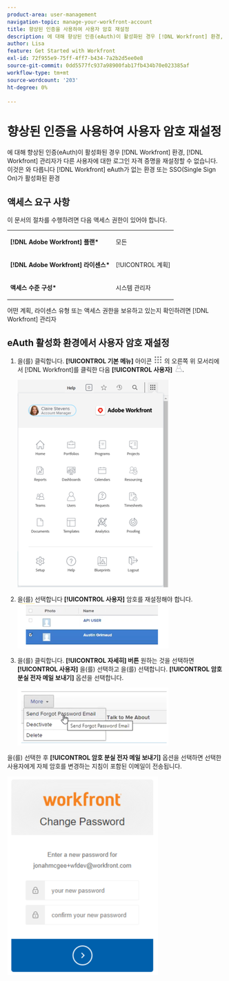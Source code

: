 ```yaml
---
product-area: user-management
navigation-topic: manage-your-workfront-account
title: 향상된 인증을 사용하여 사용자 암호 재설정
description: 에 대해 향상된 인증(eAuth)이 활성화된 경우 [!DNL Workfront] 환경, [!DNL Workfront] 관리자가 다른 사용자에 대한 로그인 자격 증명을 재설정할 수 없습니다. 이것은 와 다릅니다 [!DNL Workfront] eAuth가 없는 환경 또는 SSO(Single Sign On)가 활성화된 환경
author: Lisa
feature: Get Started with Workfront
exl-id: 72f955e9-75ff-4ff7-b434-7a2b2d5ee0e8
source-git-commit: 0dd5577fc937a98900fab17fb434b70e023385af
workflow-type: tm+mt
source-wordcount: '203'
ht-degree: 0%

---
```


# 향상된 인증을 사용하여 사용자 암호 재설정

에 대해 향상된 인증(eAuth)이 활성화된 경우 [!DNL Workfront] 환경, [!DNL Workfront] 관리자가 다른 사용자에 대한 로그인 자격 증명을 재설정할 수 없습니다. 이것은 와 다릅니다 [!DNL Workfront] eAuth가 없는 환경 또는 SSO(Single Sign On)가 활성화된 환경

## 액세스 요구 사항

이 문서의 절차를 수행하려면 다음 액세스 권한이 있어야 합니다.

<table style="table-layout:auto"> 
 <col> 
 <col> 
 <tbody> 
  <tr> 
   <td role="rowheader"><strong>[!DNL Adobe Workfront] 플랜*</strong></td> 
   <td> <p> 모든</p> </td> 
  </tr> 
  <tr> 
   <td role="rowheader"><strong>[!DNL Adobe Workfront] 라이센스*</strong></td> 
   <td> <p>[!UICONTROL 계획]</p> </td> 
  </tr> 
  <tr> 
   <td role="rowheader"><strong>액세스 수준 구성*</strong></td> 
   <td> <p>시스템 관리자 </p> </td> 
  </tr> 
 </tbody> 
</table>

어떤 계획, 라이센스 유형 또는 액세스 권한을 보유하고 있는지 확인하려면 [!DNL Workfront] 관리자

## eAuth 활성화 환경에서 사용자 암호 재설정

1. 을(를) 클릭합니다. **[!UICONTROL 기본 메뉴]** 아이콘 ![](assets/main-menu-icon.png) 의 오른쪽 위 모서리에서 [!DNL Workfront]를 클릭한 다음 **[!UICONTROL 사용자]** ![](assets/users-icon-in-main-menu.png).

   ![](assets/main-menu-options-350x481.png)

1. 을(를) 선택합니다 **[!UICONTROL 사용자]** 암호를 재설정해야 합니다.
   ![](assets/100520classicnweselectuser-350x105.png)

1. 을(를) 클릭합니다. **[!UICONTROL 자세히] 버튼** 원하는 것을 선택하면 **[!UICONTROL 사용자]** 을(를) 선택하고 을(를) 선택합니다. **[!UICONTROL 암호 분실 전자 메일 보내기]** 옵션을 선택합니다.

   ![](assets/100520classicnwesendemail-350x134.png)

을(를) 선택한 후 **[!UICONTROL 암호 분실 전자 메일 보내기]** 옵션을 선택하면 선택한 사용자에게 자체 암호를 변경하는 지침이 포함된 이메일이 전송됩니다.

![](assets/pwresetemail-resized-350x461.png)
